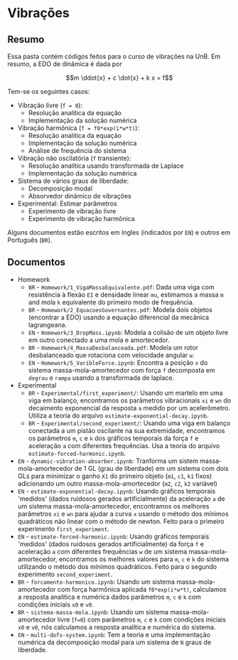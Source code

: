 # Vibrações


## Resumo

Essa pasta contém códigos feitos para o curso de vibrações na UnB.
Em resumo, a EDO de dinâmica é dada por

$$m \ddot{x} + c \dot{x} + k x = f$$

Tem-se os seguintes casos:

* Vibração livre (```f = 0```):
    * Resolução analitica da equação
    * Implementação da solução numérica
* Vibração harmônica (```f = f0*exp(i*w*t)```):
    * Resolução analitica da equação
    * Implementação da solução numérica
    * Análise de frequência do sistema
* Vibração não oscilatória (```f``` transiente):
    * Resolução analítica usando transformada de Laplace
    * Implementação da solução numérica
* Sistema de vários graus de liberdade:
    * Decomposição modal
    * Absorvedor dinâmico de vibrações
* Experimental: Estimar parâmetros
    * Experimento de vibração livre
    * Experimento de vibração harmônica

Alguns documentos estão escritos em Ingles (indicados por ```EN```) e outros em Português (```BR```).

## Documentos

* Homework
    * ```BR``` - ```Homework/1_VigaMassaEquivalente.pdf```: Dada uma viga com resistência à flexão ```EI``` e densidade linear ```mu```, estimamos a massa ```m``` and mola ```k```  equivalente do primeiro modo de frequência.
    * ```BR``` - ```Homework/2_EquacoesGovernantes.pdf```: Modela dois objetos (encontrar a EDO) usando a equação diferencial da mecânica lagrangeana.
    * ```EN``` - ```Homework/3_DropMass.ipynb```: Modela a colisão de um objeto livre em outro conectado a uma mola e amortecedor.
    * ```BR``` - ```Homework/4_MassaDesbalanceada.pdf```: Modela um rotor desbalanceado que rotaciona com velocidade angular ```w```.
    * ```EN``` - ```Homework/5_VaribleForce.ipynb```: Encontra a posição ```x``` do sistema massa-mola-amortecedor com força ```f``` decomposta em ```degrau``` e ```rampa``` usando a transformada de laplace.
* Experimental
    * ```BR``` - ```Experimental/first_experiment/```: Usando um martelo em uma viga em balanço, encontramos os parâmetros vibracionais ```xi``` e ```wn``` do decaimento exponencial da resposta ```a``` medido por um acelerômetro. Utiliza a teoria do arquivo ```estimate-exponential-decay.ipynb```.
    * ```BR``` - ```Experimental/second_experiment/```: Usando uma viga em balanço conectada a um pistão oscilante na sua extremidade, encontramos os parâmetros ```m```, ```c``` e ```k``` dos gráficos temporais da força ```f``` e aceleração ```a``` com diferentes frequências. Usa a teoria do arquivo ```estimate-forced-harmonic.ipynb```.
* ```EN``` - ```dynamic-vibration-absorber.ipynb```: Tranforma um sistem massa-mola-amortecedor de 1 GL (grau de liberdade) em um sistema com dois GLs para minimizar o ganho ```X1``` do primeiro objeto (```m1```, ```c1```, ```k1``` fixos) adicionando um outro massa-mola-amortecedor (```m2```, ```c2```, ```k2``` variável)
* ```EN``` - ```estimate-exponential-decay.ipynb```: Usando gráficos temporais 'medidos' (dados ruidosos gerados artificialmente) da aceleração ```a``` de um sistema massa-mola-amortecedor, encontramos os melhores parâmetros ```xi``` e ```wn``` para ajudar a curva ```x``` usando o método dos mínimos quadráticos não linear com o método de newton. Feito para o primeiro experimento ```first_experiment```.
* ```EN``` - ```estimate-forced-harmonic.ipynb```: Usando gráficos temporais 'medidos' (dados ruidosos gerados artificialmente) da força ```f``` e aceleração ```a``` com diferentes frequências ```w``` de um sistema massa-mola-amortecedor, encontramos os melhores valores para ```m```, ```c``` e ```k``` do sistema utilizando o método dos mínimos quadráticos. Feito para o segundo experimento ```second_experiment```.
* ```BR``` - ```forcamento-harmonico.ipynb```: Usando um sistema massa-mola-amortecedor com força harmônica aplicada ```f0*exp(i*w*t)```, calculamos a resposta analítica e numérica dados parâmetros  ```m```, ```c``` e ```k``` com condições iniciais ```x0``` e ```v0```.
* ```BR``` - ```sistema-massa-mola.ipynb```: Usando um sistema massa-mola-amortecedor livre (```f=0```) com parâmetros ```m```, ```c``` e ```k``` com condições iniciais ```x0``` e ```v0```, nós calculamos a resposta analítica e numérica do sistema.
* ```EN``` - ```multi-dofs-system.ipynb```: Tem a teoria e uma implementação numérica da decomposição modal para um sistema de ```N``` graus de liberdade.